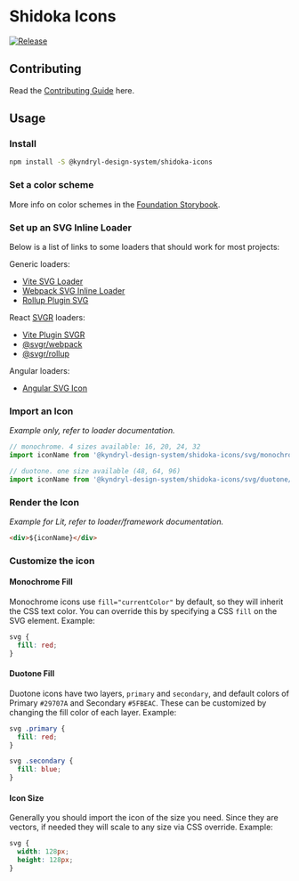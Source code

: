 # Shidoka Icons

[![Release](https://github.com/kyndryl-design-system/shidoka-icons/actions/workflows/release.yml/badge.svg)](https://github.com/kyndryl-design-system/shidoka-icons/actions/workflows/release.yml)

## Contributing

Read the [Contributing Guide](CONTRIBUTING.md) here.

## Usage

### Install

```bash
npm install -S @kyndryl-design-system/shidoka-icons
```

### Set a color scheme

More info on color schemes in the [Foundation Storybook](https://shidoka-foundation.netlify.app/?path=/docs/foundation-colors--docs#setting-a-theme).

### Set up an SVG Inline Loader

Below is a list of links to some loaders that should work for most projects:

Generic loaders:

- [Vite SVG Loader](https://www.npmjs.com/package/vite-svg-loader)
- [Webpack SVG Inline Loader](https://www.npmjs.com/package/svg-inline-loader)
- [Rollup Plugin SVG](https://www.npmjs.com/package/rollup-plugin-svg)

React [SVGR](https://react-svgr.com/) loaders:

- [Vite Plugin SVGR](https://www.npmjs.com/package/vite-plugin-svgr)
- [@svgr/webpack](https://www.npmjs.com/package/@svgr/webpack)
- [@svgr/rollup](https://www.npmjs.com/package/@svgr/rollup)

Angular loaders:

- [Angular SVG Icon](https://www.npmjs.com/package/angular-svg-icon)

### Import an Icon

_Example only, refer to loader documentation._

```js
// monochrome. 4 sizes available: 16, 20, 24, 32
import iconName from '@kyndryl-design-system/shidoka-icons/svg/monochrome/<size>/<icon-name>.svg';

// duotone. one size available (48, 64, 96)
import iconName from '@kyndryl-design-system/shidoka-icons/svg/duotone/<size>/<icon-name>.svg';
```

### Render the Icon

_Example for Lit, refer to loader/framework documentation._

```html
<div>${iconName}</div>
```

### Customize the icon

#### Monochrome Fill

Monochrome icons use `fill="currentColor"` by default, so they will inherit the CSS text color. You can override this by specifying a CSS `fill` on the SVG element. Example:

```css
svg {
  fill: red;
}
```

#### Duotone Fill

Duotone icons have two layers, `primary` and `secondary`, and default colors of Primary `#29707A` and Secondary `#5FBEAC`. These can be customized by changing the fill color of each layer. Example:

```css
svg .primary {
  fill: red;
}

svg .secondary {
  fill: blue;
}
```

#### Icon Size

Generally you should import the icon of the size you need. Since they are vectors, if needed they will scale to any size via CSS override. Example:

```css
svg {
  width: 128px;
  height: 128px;
}
```
